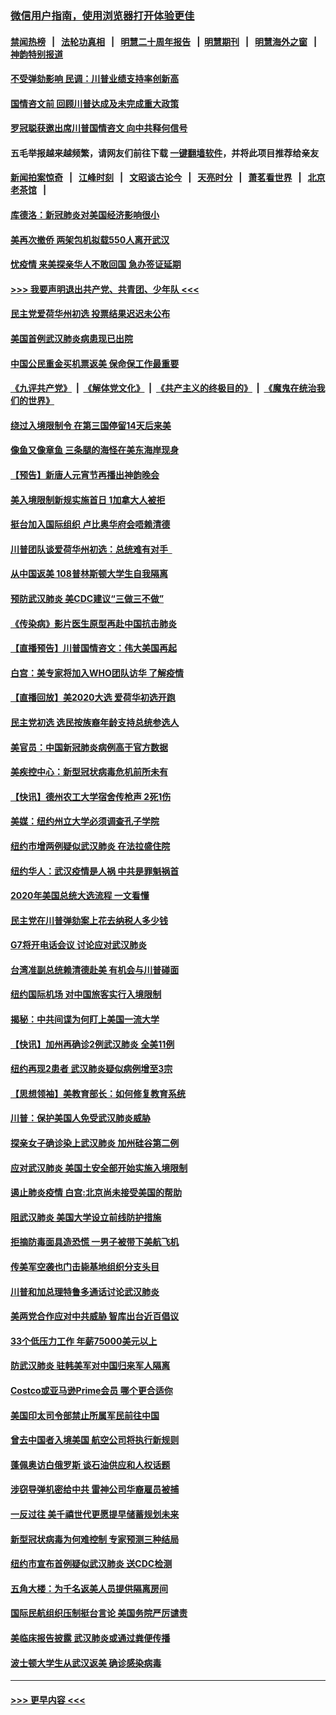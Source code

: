 ### [微信用户指南，使用浏览器打开体验更佳](https://github.com/gfw-breaker/banned-news1/blob/master/indexes/wechat-guide.md?t=0)
#### [禁闻热榜](热点新闻.md?t=0)  &nbsp;&nbsp;|&nbsp;&nbsp; [法轮功真相](https://github.com/gfw-breaker/truth/blob/master/README.md?t=0) &nbsp;&nbsp;|&nbsp;&nbsp; [明慧二十周年报告](https://github.com/gfw-breaker/mh-reports/blob/master/README.md?t=0) &nbsp;&nbsp;|&nbsp;&nbsp;[明慧期刊](https://github.com/gfw-breaker/mh-qikan) &nbsp;&nbsp;|&nbsp;&nbsp; [明慧海外之窗](https://github.com/gfw-breaker/mh-news/blob/master/README.md?t=0) &nbsp;&nbsp;|&nbsp;&nbsp; [神韵特别报道](https://github.com/gfw-breaker/mh-news/blob/master/shenyun.md?t=0)
#### [不受弹劾影响 民调：川普业绩支持率创新高](../pages/nsc412/n11844622.md?t=02050433) 
#### [国情咨文前 回顾川普达成及未完成重大政策](../pages/nsc412/n11844581.md?t=02050433) 
#### [罗冠聪获邀出席川普国情咨文 向中共释何信号](../pages/nsc412/n11844355.md?t=02050433) 
#### 五毛举报越来越频繁，请网友们前往下载 [一键翻墙软件](https://github.com/gfw-breaker/ssr-accounts)，并将此项目推荐给亲友
#### [新闻拍案惊奇](https://github.com/gfw-breaker/banned-news1/blob/master/pages/link4.md) &nbsp;&nbsp;|&nbsp;&nbsp; [江峰时刻](https://github.com/gfw-breaker/banned-news1/blob/master/pages/link4.md) &nbsp;&nbsp;|&nbsp;&nbsp; [文昭谈古论今](https://github.com/gfw-breaker/banned-news1/blob/master/pages/link4.md) &nbsp;&nbsp;|&nbsp;&nbsp; [天亮时分](https://github.com/gfw-breaker/banned-news1/blob/master/pages/link4.md) &nbsp;&nbsp;|&nbsp;&nbsp; [萧茗看世界](https://github.com/gfw-breaker/banned-news1/blob/master/pages/link4.md) &nbsp;&nbsp;|&nbsp;&nbsp; [北京老茶馆](https://github.com/gfw-breaker/banned-news1/blob/master/pages/link4.md) &nbsp;&nbsp;|&nbsp;&nbsp; 
#### [库德洛：新冠肺炎对美国经济影响很小](../pages/nsc412/n11844418.md?t=02050433) 
#### [美再次撤侨 两架包机拟载550人离开武汉](../pages/nsc412/n11844407.md?t=02050433) 
#### [忧疫情 来美探亲华人不敢回国 急办签证延期](../pages/nsc412/n11843344.md?t=02050433) 
#### [>>> 我要声明退出共产党、共青团、少年队 <<<](https://github.com/begood0513/goodnews/blob/master/quit/letter.md) 
#### [民主党爱荷华州初选 投票结果迟迟未公布](../pages/nsc412/n11844207.md?t=02050433) 
#### [美国首例武汉肺炎病患现已出院](../pages/nsc412/n11842740.md?t=02050433) 
#### [中国公民重金买机票返美 保命保工作最重要](../pages/nsc412/n11843282.md?t=02050433) 
#### [《九评共产党》](https://github.com/begood0513/9ping.md/blob/master/README.md) &nbsp;|&nbsp; [《解体党文化》](../../../../jtdwh.md/blob/master/README.md)  &nbsp;|&nbsp; [《共产主义的终极目的》](../../../../gczydzjmd.md/blob/master/README.md) &nbsp;|&nbsp; [《魔鬼在统治我们的世界》](../../../../mgztzwmdsj.md/blob/master/README.md) 
#### [绕过入境限制令  在第三国停留14天后来美](../pages/nsc412/n11843341.md?t=02050433) 
#### [像鱼又像章鱼 三条腿的海怪在美东海岸现身](../pages/nsc412/n11843092.md?t=02050433) 
#### [【预告】新唐人元宵节再播出神韵晚会](../pages/nsc412/n11843192.md?t=02050433) 
#### [美入境限制新规实施首日 1加拿大人被拒](../pages/nsc412/n11843058.md?t=02050433) 
#### [挺台加入国际组织 卢比奥华府会唔赖清德](../pages/nsc412/n11843023.md?t=02050433) 
#### [川普团队谈爱荷华州初选：总统难有对手  ](../pages/nsc412/n11842867.md?t=02050433) 
#### [从中国返美 108普林斯顿大学生自我隔离](../pages/nsc412/n11842714.md?t=02050433) 
#### [预防武汉肺炎 美CDC建议“三做三不做”](../pages/nsc412/n11842700.md?t=02050433) 
#### [《传染病》影片医生原型再赴中国抗击肺炎](../pages/nsc412/n11842626.md?t=02050433) 
#### [【直播预告】川普国情咨文：伟大美国再起](../pages/nsc412/n11842079.md?t=02050433) 
#### [白宫：美专家将加入WHO团队访华 了解疫情](../pages/nsc412/n11842198.md?t=02050433) 
#### [【直播回放】美2020大选 爱荷华初选开跑](../pages/nsc412/n11841820.md?t=02050433) 
#### [民主党初选 选民按族裔年龄支持总统参选人](../pages/nsc412/n11842239.md?t=02050433) 
#### [美官员：中国新冠肺炎病例高于官方数据](../pages/nsc412/n11842452.md?t=02050433) 
#### [美疾控中心：新型冠状病毒危机前所未有](../pages/nsc412/n11842406.md?t=02050433) 
#### [【快讯】德州农工大学宿舍传枪声 2死1伤](../pages/nsc412/n11842279.md?t=02050433) 
#### [美媒：纽约州立大学必须调查孔子学院](../pages/nsc412/n11840637.md?t=02050433) 
#### [纽约市增两例疑似武汉肺炎 在法拉盛住院](../pages/nsc412/n11840625.md?t=02050433) 
#### [纽约华人：武汉疫情是人祸 中共是罪魁祸首](../pages/nsc412/n11840631.md?t=02050433) 
#### [2020年美国总统大选流程 一文看懂](../pages/nsc412/n11842056.md?t=02050433) 
#### [民主党在川普弹劾案上花去纳税人多少钱](../pages/nsc412/n11841941.md?t=02050433) 
#### [G7将开电话会议 讨论应对武汉肺炎](../pages/nsc412/n11841658.md?t=02050433) 
#### [台湾准副总统赖清德赴美 有机会与川普碰面](../pages/nsc412/n11841332.md?t=02050433) 
#### [纽约国际机场  对中国旅客实行入境限制](../pages/nsc412/n11840619.md?t=02050433) 
#### [揭秘：中共间谍为何盯上美国一流大学](../pages/nsc412/n11840270.md?t=02050433) 
#### [【快讯】加州再确诊2例武汉肺炎 全美11例](../pages/nsc412/n11840339.md?t=02050433) 
#### [纽约再现2患者 武汉肺炎疑似病例增至3宗](../pages/nsc412/n11840010.md?t=02050433) 
#### [【思想领袖】美教育部长：如何修复教育系统](../pages/nsc412/n11690865.md?t=02050433) 
#### [川普：保护美国人免受武汉肺炎威胁](../pages/nsc412/n11839718.md?t=02050433) 
#### [探亲女子确诊染上武汉肺炎 加州硅谷第二例](../pages/nsc412/n11839784.md?t=02050433) 
#### [应对武汉肺炎 美国土安全部开始实施入境限制](../pages/nsc412/n11839729.md?t=02050433) 
#### [遏止肺炎疫情 白宫:北京尚未接受美国的帮助](../pages/nsc412/n11839660.md?t=02050433) 
#### [阻武汉肺炎 美国大学设立前线防护措施](../pages/nsc412/n11839479.md?t=02050433) 
#### [拒摘防毒面具造恐慌 一男子被带下美航飞机](../pages/nsc412/n11839455.md?t=02050433) 
#### [传美军空袭也门击毙基地组织分支头目](../pages/nsc412/n11839210.md?t=02050433) 
#### [川普和加总理特鲁多通话讨论武汉肺炎](../pages/nsc412/n11839128.md?t=02050433) 
#### [美两党合作应对中共威胁 智库出台近百倡议](../pages/nsc412/n11838437.md?t=02050433) 
#### [33个低压力工作 年薪75000美元以上](../pages/nsc412/n11834441.md?t=02050433) 
#### [防武汉肺炎 驻韩美军对中国归来军人隔离](../pages/nsc412/n11838970.md?t=02050433) 
#### [Costco或亚马逊Prime会员 哪个更合适你](../pages/nsc412/n11834459.md?t=02050433) 
#### [美国印太司令部禁止所属军民前往中国](../pages/nsc412/n11838418.md?t=02050433) 
#### [曾去中国者入境美国 航空公司将执行新规则](../pages/nsc412/n11838375.md?t=02050433) 
#### [蓬佩奥访白俄罗斯 谈石油供应和人权话题](../pages/nsc412/n11838242.md?t=02050433) 
#### [涉窃导弹机密给中共 雷神公司华裔雇员被捕](../pages/nsc412/n11838129.md?t=02050433) 
#### [一反过往 美千禧世代更愿提早储蓄规划未来](../pages/nsc412/n11837601.md?t=02050433) 
#### [新型冠状病毒为何难控制 专家预测三种结局](../pages/nsc412/n11838002.md?t=02050433) 
#### [纽约市宣布首例疑似武汉肺炎 送CDC检测](../pages/nsc412/n11837852.md?t=02050433) 
#### [五角大楼：为千名返美人员提供隔离房间](../pages/nsc412/n11837831.md?t=02050433) 
#### [国际民航组织压制挺台言论 美国务院严厉谴责](../pages/nsc412/n11837791.md?t=02050433) 
#### [美临床报告披露 武汉肺炎或通过粪便传播](../pages/nsc412/n11837626.md?t=02050433) 
#### [波士顿大学生从武汉返美 确诊感染病毒](../pages/nsc412/n11837580.md?t=02050433) 

----
#### [ >>> 更早内容 <<< ](../indexes/nsc412-earlier.md)
